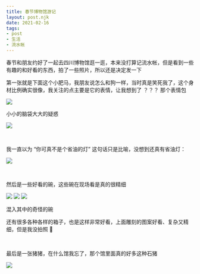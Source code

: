 ```yaml
---
title: 春节博物馆游记
layout: post.njk
date: 2021-02-16
tags:
- post
- 生活
- 流水帐
---
```


春节和朋友约好了一起去四川博物馆逛一逛，本来没打算记流水帐，但是看到一些有趣的和好看的东西，拍了一些照片，所以还是决定发一下

第一张就是下面这个小肥马，我朋友说怎么和狗一样，当时真是笑死我了，这个身材比例确实很像，我关注的点主要是它的表情，让我想到了 ？？？ 那个表情包

![](/img/spring-festival-museum-tour/20210216_130327.jpg)

小小的脑袋大大的疑惑

![](/img/spring-festival-museum-tour/20210216_130327-2.jpg)

<br/>

我一直以为 “你可真不是个省油的灯” 这句话只是比喻，没想到还真有省油灯：

![](/img/spring-festival-museum-tour/20210216_131218.jpg)

<br/>

然后是一些好看的碗，这些碗在现场看是真的很精细

![](/img/spring-festival-museum-tour/20210216_135618.jpg)
![](/img/spring-festival-museum-tour/20210216_142127.jpg)
![](/img/spring-festival-museum-tour/20210216_142305.jpg)
<p class="text-center text-gray-500">混入其中的奇怪的碗</p>

还有很多各种各样的箱子，也是这样非常好看，上面雕刻的图案好看、复杂又精细，但是我没拍照 😬

<br/>

最后是一张猪猪，在什么馆我忘了，那个馆里面真的好多这种石猪

![](/img/spring-festival-museum-tour/20210216_153649.jpg)
